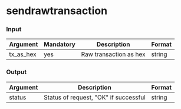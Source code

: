 # sendrawtransaction

### Input

| Argument    | Mandatory | Description            | Format |
| ----------- | --------- | ---------------------- | ------ |
| tx\_as\_hex | yes       | Raw transaction as hex | string |

### Output

| Argument | Description                           | Format |
| -------- | ------------------------------------- | ------ |
| status   | Status of request, "OK" if successful | string |
